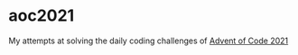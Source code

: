 # aoc2021

My attempts at solving the daily coding challenges of [Advent of Code 2021](https://adventofcode.com/2021)
